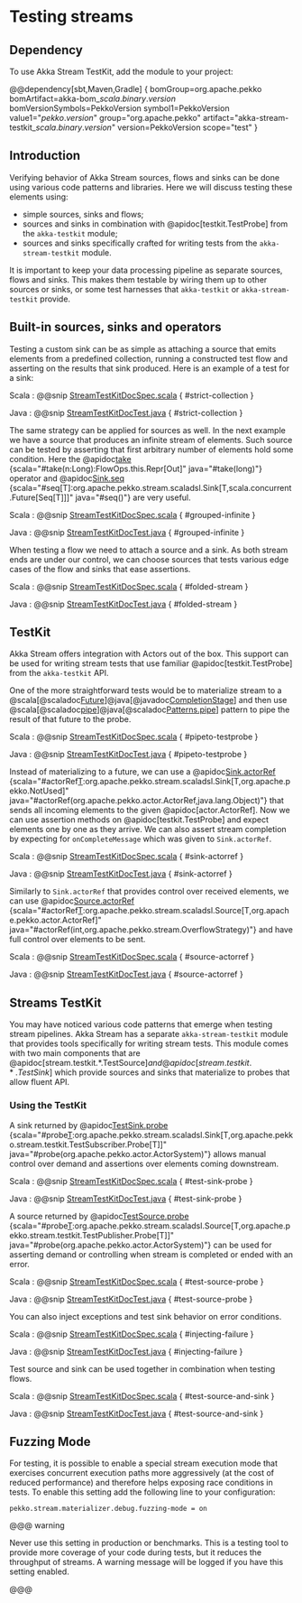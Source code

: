# Testing streams

## Dependency

To use Akka Stream TestKit, add the module to your project:

@@dependency[sbt,Maven,Gradle] {
  bomGroup=org.apache.pekko bomArtifact=akka-bom_$scala.binary.version$ bomVersionSymbols=PekkoVersion
  symbol1=PekkoVersion
  value1="$pekko.version$"
  group="org.apache.pekko"
  artifact="akka-stream-testkit_$scala.binary.version$"
  version=PekkoVersion
  scope="test"
}

## Introduction

Verifying behavior of Akka Stream sources, flows and sinks can be done using
various code patterns and libraries. Here we will discuss testing these
elements using:

 * simple sources, sinks and flows;
 * sources and sinks in combination with @apidoc[testkit.TestProbe] from the `akka-testkit` module;
 * sources and sinks specifically crafted for writing tests from the `akka-stream-testkit` module.

It is important to keep your data processing pipeline as separate sources,
flows and sinks. This makes them testable by wiring them up to other
sources or sinks, or some test harnesses that `akka-testkit` or
`akka-stream-testkit` provide.

## Built-in sources, sinks and operators

Testing a custom sink can be as simple as attaching a source that emits
elements from a predefined collection, running a constructed test flow and
asserting on the results that sink produced. Here is an example of a test for a
sink:

Scala
:   @@snip [StreamTestKitDocSpec.scala](/docs/src/test/scala/docs/stream/StreamTestKitDocSpec.scala) { #strict-collection }

Java
:   @@snip [StreamTestKitDocTest.java](/docs/src/test/java/jdocs/stream/StreamTestKitDocTest.java) { #strict-collection }

The same strategy can be applied for sources as well. In the next example we
have a source that produces an infinite stream of elements. Such source can be
tested by asserting that first arbitrary number of elements hold some
condition. Here the @apidoc[take](stream.*.Source) {scala="#take(n:Long):FlowOps.this.Repr[Out]" java="#take(long)"} operator and @apidoc[Sink.seq](stream.*.Sink$) {scala="#seq[T]:org.apache.pekko.stream.scaladsl.Sink[T,scala.concurrent.Future[Seq[T]]]" java="#seq()"} are very useful.

Scala
:   @@snip [StreamTestKitDocSpec.scala](/docs/src/test/scala/docs/stream/StreamTestKitDocSpec.scala) { #grouped-infinite }

Java
:   @@snip [StreamTestKitDocTest.java](/docs/src/test/java/jdocs/stream/StreamTestKitDocTest.java) { #grouped-infinite }

When testing a flow we need to attach a source and a sink. As both stream ends
are under our control, we can choose sources that tests various edge cases of
the flow and sinks that ease assertions.

Scala
:   @@snip [StreamTestKitDocSpec.scala](/docs/src/test/scala/docs/stream/StreamTestKitDocSpec.scala) { #folded-stream }

Java
:   @@snip [StreamTestKitDocTest.java](/docs/src/test/java/jdocs/stream/StreamTestKitDocTest.java) { #folded-stream }

## TestKit

Akka Stream offers integration with Actors out of the box. This support can be
used for writing stream tests that use familiar @apidoc[testkit.TestProbe] from the
`akka-testkit` API.

One of the more straightforward tests would be to materialize stream to a
@scala[@scaladoc[Future](scala.concurrent.Future)]@java[@javadoc[CompletionStage](java.util.concurrent.CompletionStage)] and then use @scala[@scaladoc[pipe](pekko.pattern.PipeToSupport#pipe[T](future:scala.concurrent.Future[T])(implicitexecutionContext:scala.concurrent.ExecutionContext):PipeToSupport.this.PipeableFuture[T])]@java[@scaladoc[Patterns.pipe](org.apache.pekko.pattern.Patterns$#pipe[T](future:java.util.concurrent.CompletionStage[T],context:scala.concurrent.ExecutionContext):org.apache.pekko.pattern.PipeableCompletionStage[T])] pattern to pipe the result of that future
to the probe.

Scala
:   @@snip [StreamTestKitDocSpec.scala](/docs/src/test/scala/docs/stream/StreamTestKitDocSpec.scala) { #pipeto-testprobe }

Java
:   @@snip [StreamTestKitDocTest.java](/docs/src/test/java/jdocs/stream/StreamTestKitDocTest.java) { #pipeto-testprobe }

Instead of materializing to a future, we can use a @apidoc[Sink.actorRef](stream.*.Sink$) {scala="#actorRef[T](ref:org.apache.pekko.actor.ActorRef,onCompleteMessage:Any,onFailureMessage:Throwable=%3EAny):org.apache.pekko.stream.scaladsl.Sink[T,org.apache.pekko.NotUsed]" java="#actorRef(org.apache.pekko.actor.ActorRef,java.lang.Object)"} that
sends all incoming elements to the given @apidoc[actor.ActorRef]. Now we can use
assertion methods on @apidoc[testkit.TestProbe] and expect elements one by one as they
arrive. We can also assert stream completion by expecting for
`onCompleteMessage` which was given to `Sink.actorRef`.

Scala
:   @@snip [StreamTestKitDocSpec.scala](/docs/src/test/scala/docs/stream/StreamTestKitDocSpec.scala) { #sink-actorref }

Java
:   @@snip [StreamTestKitDocTest.java](/docs/src/test/java/jdocs/stream/StreamTestKitDocTest.java) { #sink-actorref }

Similarly to `Sink.actorRef` that provides control over received
elements, we can use @apidoc[Source.actorRef](stream.*.Source$) {scala="#actorRef[T](completionMatcher:PartialFunction[Any,org.apache.pekko.stream.CompletionStrategy],failureMatcher:PartialFunction[Any,Throwable],bufferSize:Int,overflowStrategy:org.apache.pekko.stream.OverflowStrategy):org.apache.pekko.stream.scaladsl.Source[T,org.apache.pekko.actor.ActorRef]" java="#actorRef(int,org.apache.pekko.stream.OverflowStrategy)"} and have full control over
elements to be sent.

Scala
:   @@snip [StreamTestKitDocSpec.scala](/docs/src/test/scala/docs/stream/StreamTestKitDocSpec.scala) { #source-actorref }

Java
:   @@snip [StreamTestKitDocTest.java](/docs/src/test/java/jdocs/stream/StreamTestKitDocTest.java) { #source-actorref }

## Streams TestKit

You may have noticed various code patterns that emerge when testing stream
pipelines. Akka Stream has a separate `akka-stream-testkit` module that
provides tools specifically for writing stream tests. This module comes with
two main components that are @apidoc[stream.testkit.*.TestSource$] and @apidoc[stream.testkit.*.TestSink$] which
provide sources and sinks that materialize to probes that allow fluent API.

### Using the TestKit

A sink returned by @apidoc[TestSink.probe](stream.testkit.*.TestSink$) {scala="#probe[T](implicitsystem:org.apache.pekko.actor.ActorSystem):org.apache.pekko.stream.scaladsl.Sink[T,org.apache.pekko.stream.testkit.TestSubscriber.Probe[T]]" java="#probe(org.apache.pekko.actor.ActorSystem)"} allows manual control over demand and
assertions over elements coming downstream.

Scala
:   @@snip [StreamTestKitDocSpec.scala](/docs/src/test/scala/docs/stream/StreamTestKitDocSpec.scala) { #test-sink-probe }

Java
:   @@snip [StreamTestKitDocTest.java](/docs/src/test/java/jdocs/stream/StreamTestKitDocTest.java) { #test-sink-probe }

A source returned by @apidoc[TestSource.probe](stream.testkit.*.TestSource$) {scala="#probe[T](implicitsystem:org.apache.pekko.actor.ActorSystem):org.apache.pekko.stream.scaladsl.Source[T,org.apache.pekko.stream.testkit.TestPublisher.Probe[T]]" java="#probe(org.apache.pekko.actor.ActorSystem)"} can be used for asserting demand or
controlling when stream is completed or ended with an error.

Scala
:   @@snip [StreamTestKitDocSpec.scala](/docs/src/test/scala/docs/stream/StreamTestKitDocSpec.scala) { #test-source-probe }

Java
:   @@snip [StreamTestKitDocTest.java](/docs/src/test/java/jdocs/stream/StreamTestKitDocTest.java) { #test-source-probe }

You can also inject exceptions and test sink behavior on error conditions.

Scala
:   @@snip [StreamTestKitDocSpec.scala](/docs/src/test/scala/docs/stream/StreamTestKitDocSpec.scala) { #injecting-failure }

Java
:   @@snip [StreamTestKitDocTest.java](/docs/src/test/java/jdocs/stream/StreamTestKitDocTest.java) { #injecting-failure }

Test source and sink can be used together in combination when testing flows.

Scala
:   @@snip [StreamTestKitDocSpec.scala](/docs/src/test/scala/docs/stream/StreamTestKitDocSpec.scala) { #test-source-and-sink }

Java
:   @@snip [StreamTestKitDocTest.java](/docs/src/test/java/jdocs/stream/StreamTestKitDocTest.java) { #test-source-and-sink }

## Fuzzing Mode

For testing, it is possible to enable a special stream execution mode that exercises concurrent execution paths
more aggressively (at the cost of reduced performance) and therefore helps exposing race conditions in tests. To
enable this setting add the following line to your configuration:

```
pekko.stream.materializer.debug.fuzzing-mode = on
```

@@@ warning

Never use this setting in production or benchmarks. This is a testing tool to provide more coverage of your code
during tests, but it reduces the throughput of streams. A warning message will be logged if you have this setting
enabled.

@@@
